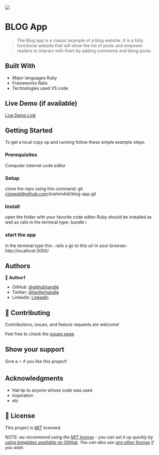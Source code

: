 ![](https://img.shields.io/badge/Microverse-blueviolet)

# BLOG App


> The Blog app is a classic example of a blog website. It is  a fully functional website that will show the list of posts and empower readers to interact with them by adding comments and liking posts.


## Built With

- Major languages Ruby 
- Frameworks Rails
- Technologies used VS code 

## Live Demo (if available)

[Live Demo Link](https://livedemo.com)


## Getting Started


To get a local copy up and running follow these simple example steps.

### Prerequisites
 Computer 
 internet
 code editor

### Setup
clone the repo using this command:
git clonegit@github.com:brahimdidi/blog-app.git

### Install
open the folder with your favorite code editor
Ruby should be installed as well as rails
in the terminal type: bundle i

### start the app
in the terminal type this : rails s
go to this url in your browser: http://localhost:3000/

## Authors

👤 **Author1**

- GitHub: [@githubhandle](https://github.com/brahimdidi)
- Twitter: [@twitterhandle](https://twitter.com/twitterhandle)
- LinkedIn: [LinkedIn](https://linkedin.com/in/linkedinhandle)

## 🤝 Contributing

Contributions, issues, and feature requests are welcome!

Feel free to check the [issues page](../../issues/).

## Show your support

Give a ⭐️ if you like this project!

## Acknowledgments

- Hat tip to anyone whose code was used
- Inspiration
- etc

## 📝 License

This project is [MIT](./LICENSE) licensed.

_NOTE: we recommend using the [MIT license](https://choosealicense.com/licenses/mit/) - you can set it up quickly by [using templates available on GitHub](https://docs.github.com/en/communities/setting-up-your-project-for-healthy-contributions/adding-a-license-to-a-repository). You can also use [any other license](https://choosealicense.com/licenses/) if you wish._